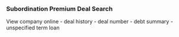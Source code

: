 ### Subordination Premium Deal Search
View company online - deal history - deal number - debt summary - unspecified term loan
